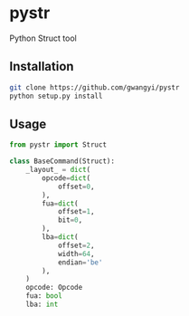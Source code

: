 # pystr

Python Struct tool

## Installation

```bash
git clone https://github.com/gwangyi/pystr
python setup.py install
```

## Usage

```python
from pystr import Struct

class BaseCommand(Struct):
    _layout_ = dict(
        opcode=dict(
            offset=0,
        ),
        fua=dict(
            offset=1,
            bit=0,
        ),
        lba=dict(
            offset=2,
            width=64,
            endian='be'
        ),
    )
    opcode: Opcode
    fua: bool
    lba: int
```
